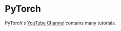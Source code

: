 # PyTorch
PyTorch's [YouTube Channel](https://www.youtube.com/channel/UCWXI5YeOsh03QvJ59PMaXFw) contains many tutorials.

